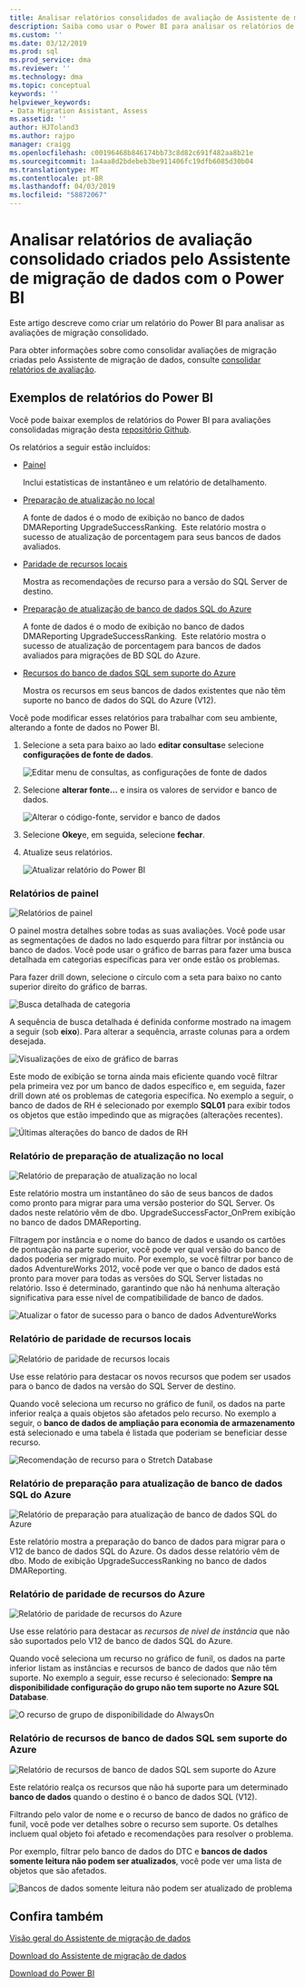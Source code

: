 ```yaml
---
title: Analisar relatórios consolidados de avaliação de Assistente de migração de dados com o Power BI (SQL Server) | Microsoft Docs
description: Saiba como usar o Power BI para analisar os relatórios de avaliação de migração de dados que você já importou e consolidados no SQL Server
ms.custom: ''
ms.date: 03/12/2019
ms.prod: sql
ms.prod_service: dma
ms.reviewer: ''
ms.technology: dma
ms.topic: conceptual
keywords: ''
helpviewer_keywords:
- Data Migration Assistant, Assess
ms.assetid: ''
author: HJToland3
ms.author: rajpo
manager: craigg
ms.openlocfilehash: c00196468b846174bb73c8d82c691f482aa8b21e
ms.sourcegitcommit: 1a4aa8d2bdebeb3be911406fc19dfb6085d30b04
ms.translationtype: MT
ms.contentlocale: pt-BR
ms.lasthandoff: 04/03/2019
ms.locfileid: "58872067"
---
```

# <a name="analyze-consolidated-assessment-reports-created-by-data-migration-assistant-with-power-bi"></a>Analisar relatórios de avaliação consolidado criados pelo Assistente de migração de dados com o Power BI

Este artigo descreve como criar um relatório do Power BI para analisar as avaliações de migração consolidado.

Para obter informações sobre como consolidar avaliações de migração criadas pelo Assistente de migração de dados, consulte [consolidar relatórios de avaliação](../dma/dma-consolidatereports.md).

## <a name="sample-power-bi-reports"></a>Exemplos de relatórios do Power BI

Você pode baixar exemplos de relatórios do Power BI para avaliações consolidadas migração desta [repositório Github](https://github.com/Microsoft/sql-server-samples/tree/master/samples/features/data-migration-assistant).

Os relatórios a seguir estão incluídos: 

- [Painel](#dashboard-report)

  Inclui estatísticas de instantâneo e um relatório de detalhamento.

- [Preparação de atualização no local](#on-premises-upgrade-readiness-report)

  A fonte de dados é o modo de exibição no banco de dados DMAReporting UpgradeSuccessRanking.  Este relatório mostra o sucesso de atualização de porcentagem para seus bancos de dados avaliados.

- [Paridade de recursos locais](#on-premises-feature-parity-report)

  Mostra as recomendações de recurso para a versão do SQL Server de destino.

- [Preparação de atualização de banco de dados SQL do Azure](#azure-sql-db-upgrade-readiness-report)

  A fonte de dados é o modo de exibição no banco de dados DMAReporting UpgradeSuccessRanking.  Este relatório mostra o sucesso de atualização de porcentagem para bancos de dados avaliados para migrações de BD SQL do Azure.

- [Recursos do banco de dados SQL sem suporte do Azure](#azure-sql-db-unsupported-features-report)

  Mostra os recursos em seus bancos de dados existentes que não têm suporte no banco de dados do SQL do Azure (V12).

Você pode modificar esses relatórios para trabalhar com seu ambiente, alterando a fonte de dados no Power BI. 

1. Selecione a seta para baixo ao lado **editar consultas**e selecione **configurações de fonte de dados**.

   ![Editar menu de consultas, as configurações de fonte de dados](../dma/media/DataSourceSettings.png)

1. Selecione **alterar fonte...** e insira os valores de servidor e banco de dados.

   ![Alterar o código-fonte, servidor e banco de dados](../dma/media/ChangeSource.png)

1. Selecione **Okey**e, em seguida, selecione **fechar**.

1. Atualize seus relatórios.

   ![Atualizar relatório do Power BI](../dma/media/RefreshReport.png)

### <a name="dashboard-report"></a>Relatórios de painel

![Relatórios de painel](../dma/media/DashboardReport.png)

O painel mostra detalhes sobre todas as suas avaliações. Você pode usar as segmentações de dados no lado esquerdo para filtrar por instância ou banco de dados. Você pode usar o gráfico de barras para fazer uma busca detalhada em categorias específicas para ver onde estão os problemas.

Para fazer drill down, selecione o círculo com a seta para baixo no canto superior direito do gráfico de barras.

![Busca detalhada de categoria](../dma/media/CategoryDrillDown.png)

A sequência de busca detalhada é definida conforme mostrado na imagem a seguir (sob **eixo**). Para alterar a sequência, arraste colunas para a ordem desejada.

![Visualizações de eixo de gráfico de barras](../dma/media/VisualizationsAxis.png)

Este modo de exibição se torna ainda mais eficiente quando você filtrar pela primeira vez por um banco de dados específico e, em seguida, fazer drill down até os problemas de categoria específica. No exemplo a seguir, o banco de dados de RH é selecionado por exemplo **SQL01** para exibir todos os objetos que estão impedindo que as migrações (alterações recentes).

![Últimas alterações do banco de dados de RH](../dma/media/BreakingChanges.png)

### <a name="on-premises-upgrade-readiness-report"></a>Relatório de preparação de atualização no local

![Relatório de preparação de atualização no local](../dma/media/OnPremisesUpgradeReadinessReport.png)

Este relatório mostra um instantâneo do são de seus bancos de dados como pronto para migrar para uma versão posterior do SQL Server. Os dados neste relatório vêm de dbo. UpgradeSuccessFactor\_OnPrem exibição no banco de dados DMAReporting.

Filtragem por instância e o nome do banco de dados e usando os cartões de pontuação na parte superior, você pode ver qual versão do banco de dados poderia ser migrado muito. Por exemplo, se você filtrar por banco de dados AdventureWorks 2012, você pode ver que o banco de dados está pronto para mover para todas as versões do SQL Server listadas no relatório. Isso é determinado, garantindo que não há nenhuma alteração significativa para esse nível de compatibilidade de banco de dados.

![Atualizar o fator de sucesso para o banco de dados AdventureWorks](../dma/media/UpgradeSuccessFactor.png)

### <a name="on-premises-feature-parity-report"></a>Relatório de paridade de recursos locais

![Relatório de paridade de recursos locais](../dma/media/OnPremisesFeatureParityReport.png)

Use esse relatório para destacar os novos recursos que podem ser usados para o banco de dados na versão do SQL Server de destino.

Quando você seleciona um recurso no gráfico de funil, os dados na parte inferior realça a quais objetos são afetados pelo recurso. No exemplo a seguir, o **banco de dados de ampliação para economia de armazenamento** está selecionado e uma tabela é listada que poderiam se beneficiar desse recurso.

![Recomendação de recurso para o Stretch Database](../dma/media/FeatureRecommend_StretchDatabase.png)

### <a name="azure-sql-db-upgrade-readiness-report"></a>Relatório de preparação para atualização de banco de dados SQL do Azure

![Relatório de preparação para atualização de banco de dados SQL do Azure](../dma/media/AzureSQLDBUpgradeReadinessReport.png)

Este relatório mostra a preparação do banco de dados para migrar para o V12 de banco de dados SQL do Azure. Os dados desse relatório vêm de dbo. Modo de exibição UpgradeSuccessRanking no banco de dados DMAReporting.

### <a name="azure-features-parity-report"></a>Relatório de paridade de recursos do Azure

![Relatório de paridade de recursos do Azure](../dma/media/AzureFeaturesParityReport.png)

Use esse relatório para destacar as *recursos de nível de instância* que não são suportados pelo V12 de banco de dados SQL do Azure.

Quando você seleciona um recurso no gráfico de funil, os dados na parte inferior listam as instâncias e recursos de banco de dados que não têm suporte. No exemplo a seguir, esse recurso é selecionado: **Sempre na disponibilidade configuração do grupo não tem suporte no Azure SQL Database**.  

![O recurso de grupo de disponibilidade do AlwaysOn](../dma/media/Feature_AlwaysOnAvailability.png)

 
### <a name="azure-sql-db-unsupported-features-report"></a>Relatório de recursos de banco de dados SQL sem suporte do Azure

![Relatório de recursos de banco de dados SQL sem suporte do Azure](../dma/media/AzureSQLDBUnsupportedFeaturesReport.png)

Este relatório realça os recursos que não há suporte para um determinado **banco de dados** quando o destino é o banco de dados SQL (V12).

Filtrando pelo valor de nome e o recurso de banco de dados no gráfico de funil, você pode ver detalhes sobre o recurso sem suporte. Os detalhes incluem qual objeto foi afetado e recomendações para resolver o problema.

Por exemplo, filtrar pelo banco de dados do DTC e **bancos de dados somente leitura não podem ser atualizados**, você pode ver uma lista de objetos que são afetados.

![Bancos de dados somente leitura não podem ser atualizado de problema](../dma/media/ReadOnlyDatabases.png)

## <a name="see-also"></a>Confira também

[Visão geral do Assistente de migração de dados](../dma/dma-overview.md)

[Download do Assistente de migração de dados](https://www.microsoft.com/download/details.aspx?id=53595)

[Download do Power BI](https://powerbi.microsoft.com/)
